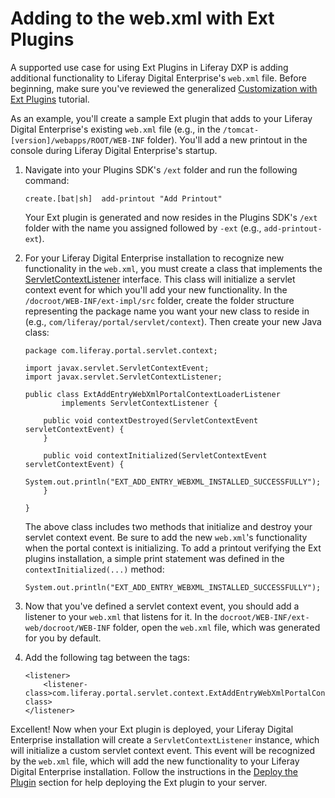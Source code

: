 # Adding to the web.xml with Ext Plugins [](id=adding-to-the-web-xml-with-ext-plugins)

A supported use case for using Ext Plugins in Liferay DXP is adding additional
functionality to Liferay Digital Enterprise's `web.xml` file. Before beginning,
make sure you've reviewed the generalized
[Customization with Ext Plugins](/documentation/7.0/develop/tutorials/-/official_documentation/tutorials/advanced-customization-with-ext-plugins)
tutorial.

As an example, you'll create a sample Ext plugin that adds to your Liferay
Digital Enterprise's existing `web.xml` file (e.g., in the
`/tomcat-[version]/webapps/ROOT/WEB-INF` folder). You'll add a new printout in
the console during Liferay Digital Enterprise's startup.

1.  Navigate into your Plugins SDK's `/ext` folder and run the following
    command:

        create.[bat|sh]  add-printout "Add Printout"

    Your Ext plugin is generated and now resides in the Plugins SDK's `/ext`
    folder with the name you assigned followed by `-ext` (e.g.,
    `add-printout-ext`).

2.  For your Liferay Digital Enterprise installation to recognize new
    functionality in the `web.xml`, you must create a class that implements the
    [ServletContextListener](http://docs.oracle.com/javaee/7/api/javax/servlet/ServletContextListener.html)
    interface. This class will initialize a servlet context event for which
    you'll add your new functionality. In the `/docroot/WEB-INF/ext-impl/src`
    folder, create the folder structure representing the package name you want
    your new class to reside in (e.g., `com/liferay/portal/servlet/context`).
    Then create your new Java class:

        package com.liferay.portal.servlet.context;

        import javax.servlet.ServletContextEvent;
        import javax.servlet.ServletContextListener;

        public class ExtAddEntryWebXmlPortalContextLoaderListener
                implements ServletContextListener {

            public void contextDestroyed(ServletContextEvent servletContextEvent) {
            }

            public void contextInitialized(ServletContextEvent servletContextEvent) {
                System.out.println("EXT_ADD_ENTRY_WEBXML_INSTALLED_SUCCESSFULLY");
            }

        }

    The above class includes two methods that initialize and destroy your
    servlet context event. Be sure to add the new `web.xml`'s functionality when
    the portal context is initializing. To add a printout verifying the Ext
    plugins installation, a simple print statement was defined in the
    `contextInitialized(...)` method:

        System.out.println("EXT_ADD_ENTRY_WEBXML_INSTALLED_SUCCESSFULLY");

3.  Now that you've defined a servlet context event, you should add a listener
    to your `web.xml` that listens for it. In the
    `docroot/WEB-INF/ext-web/docroot/WEB-INF` folder, open the `web.xml` file,
    which was generated for you by default.

4.  Add the following <listener> tag between the <web-app> tags:

        <listener>
            <listener-class>com.liferay.portal.servlet.context.ExtAddEntryWebXmlPortalContextLoaderListener</listener-class>
        </listener>

Excellent! Now when your Ext plugin is deployed, your Liferay Digital Enterprise
installation will create a `ServletContextListener` instance, which will initialize
a custom servlet context event. This event will be recognized by the `web.xml`
file, which will add the new functionality to your Liferay Digital Enterprise
installation. Follow the instructions in the
[Deploy the Plugin](/documentation/7.0/develop/tutorials/-/official_documentation/tutorials/advanced-customization-with-ext-plugins#deploy-the-plugin)
section for help deploying the Ext plugin to your server.
